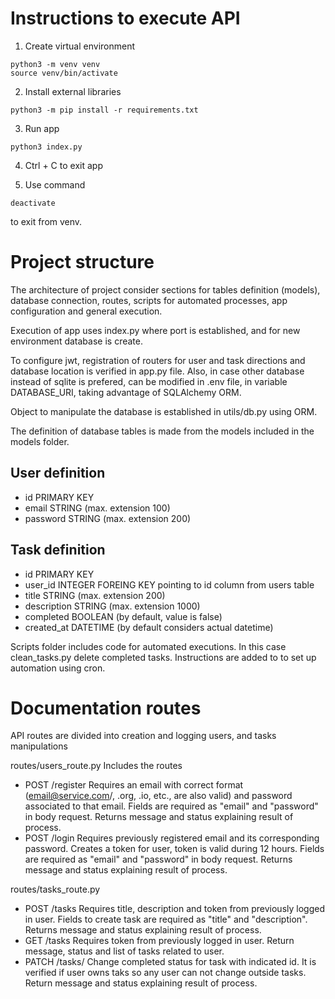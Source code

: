 # Instructions to execute API

1. Create virtual environment

```
python3 -m venv venv
source venv/bin/activate
```

2. Install external libraries

```
python3 -m pip install -r requirements.txt
```

3. Run app

```
python3 index.py
```

4. Ctrl + C to exit app

5. Use command 

```
deactivate
```

to exit from venv.

# Project structure
The architecture of project consider sections for tables definition (models), database connection, routes, scripts for automated processes, app configuration and general execution.

Execution of app uses index.py where port is established, and for new environment database is create.

To configure jwt, registration of routers for user and task directions and database location is verified in app.py file. Also, in case other database instead of sqlite is prefered, can be modified in .env file, in variable DATABASE_URI, taking advantage of SQLAlchemy ORM.

Object to manipulate the database is established in utils/db.py using ORM.

The definition of database tables is made from the models included in the models folder.

## User definition
- id PRIMARY KEY
- email STRING (max. extension 100)
- password STRING (max. extension 200)

## Task definition
- id PRIMARY KEY
- user_id INTEGER FOREING KEY pointing to id column from users table
- title STRING (max. extension 200)
- description STRING (max. extension 1000)
- completed BOOLEAN (by default, value is false)
- created_at DATETIME (by default considers actual datetime)

Scripts folder includes code for automated executions. In this case clean_tasks.py delete completed tasks. Instructions are added to to set up automation using cron.

# Documentation routes
API routes are divided into creation and logging users, and tasks manipulations

routes/users_route.py
Includes the routes
- POST /register
  Requires an email with correct format (email@service.com/, .org, .io, etc., are also valid) and password associated to that email.
  Fields are required as "email" and "password" in body request.
  Returns message and status explaining result of process.
- POST /login
  Requires previously registered email and its corresponding password. Creates a token for user, token is valid during 12 hours.
  Fields are required as "email" and "password" in body request.
  Returns message and status explaining result of process.

routes/tasks_route.py
- POST /tasks
  Requires title, description and token from previously logged in user.
  Fields to create task are required as "title" and "description".
  Returns message and status explaining result of process.
- GET /tasks
  Requires token from previously logged in user.
  Return message, status and list of tasks related to user.
- PATCH /tasks/<id>
  Change completed status for task with indicated id.
  It is verified if user owns taks so any user can not change outside tasks.
  Return message and status explaining result of process.


